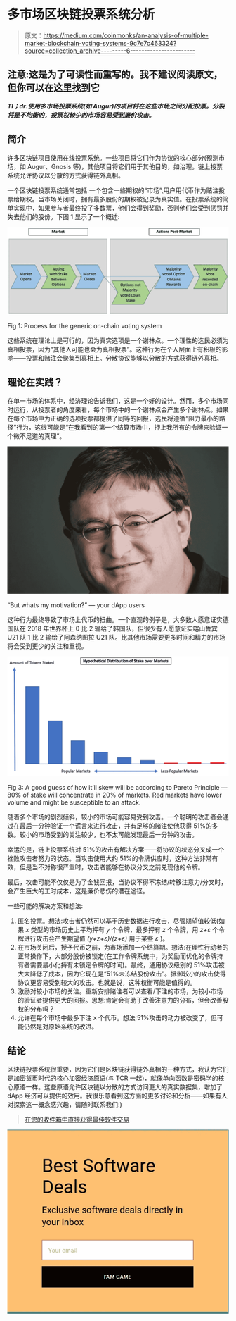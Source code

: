 # 多市场区块链投票系统分析

> 原文：<https://medium.com/coinmonks/an-analysis-of-multiple-market-blockchain-voting-systems-9c7e7c463324?source=collection_archive---------6----------------------->

## 注意:这是为了可读性而重写的。我不建议阅读原文，但你可以在这里找到它

***Tl；dr:使用多市场投票系统(如 Augur)的项目将在这些市场之间分配投票。分裂将是不均衡的，投票权较少的市场容易受到廉价攻击。***

## **简介**

许多区块链项目使用在线投票系统。一些项目将它们作为协议的核心部分(预测市场，如 Augur、Gnosis 等)，其他项目将它们用于其他目的，如治理。链上投票系统允许协议以分散的方式获得链外真相。

一个区块链投票系统通常包括:一个包含一些期权的“市场”,用户用代币作为赌注投票给期权。当市场关闭时，拥有最多股份的期权被记录为真实值。在投票系统的简单实现中，如果参与者最终投了多数票，他们会得到奖励，否则他们会受到惩罚并失去他们的股份。下图 1 显示了一个概述:

![](img/3f86def52cefa6dee7bdb010be382ccc.png)

Fig 1: Process for the generic on-chain voting system

这些系统在理论上是可行的，因为真实选项是一个谢林点。一个理性的选民必须为真相投票，因为“其他人可能也会为真相投票”。这种行为在个人层面上有积极的影响——投票和赌注会聚集到真相上。分散协议能够以分散的方式获得链外真相。

## 理论在实践？

在单一市场的体系中，经济理论告诉我们，这是一个好的设计。然而，多个市场同时运行，从投票者的角度来看，每个市场中的一个谢林点会产生多个谢林点。如果在每个市场中为正确的选项投票都提供了同等的回报，选民将遵循“阻力最小的路径”行为，这很可能是“在我看到的第一个结算市场中，押上我所有的令牌来验证一个微不足道的真理”。

![](img/b192f61e61e793bdcc0267cb08cbe9c1.png)

“But whats my motivation?” — your dApp users

这种行为最终导致了市场上代币的扭曲。一个直观的例子是，大多数人愿意证实德国队在 2018 年世界杯上 0 比 2 输给了韩国队，但很少有人愿意证实喀山鲁宾 U21 队 1 比 2 输给了阿森纳图拉 U21 队。比其他市场需要更多时间和精力的市场将会受到更少的关注和重视。

![](img/b7c2c24d71140dcfff66a5093721611f.png)

Fig 3: A good guess of how it’ll skew will be according to Pareto Principle —80% of stake will concentrate in 20% of markets. Red markets have lower volume and might be susceptible to an attack.

随着多个市场的剧烈倾斜，较小的市场可能容易受到攻击。一个聪明的攻击者会通过在最后一分钟验证一个谎言来进行攻击，并有足够的赌注使他获得 51%的多数。较小的市场受到的关注较少，也不太可能发现最后一分钟的攻击。

幸运的是，链上投票系统对 51%的攻击有解决方案——将协议的状态分叉成一个挫败攻击者努力的状态。当攻击使用大约 51%的令牌供应时，这种方法非常有效，但是当不对称很严重时，攻击者能够在协议分叉之前兑现他的令牌。

最后，攻击可能不仅仅是为了金钱回报，当协议不得不冻结/转移注意力/分叉时，会产生巨大的工时成本，这是廉价悲伤的潜在途径。

一些可能的解决方案和想法:

1.  匿名投票。想法:攻击者仍然可以基于历史数据进行攻击，尽管期望值较低(如果 *x* 类型的市场历史上平均押有 *y* 个令牌，最多押有 *z* 个令牌，用 *z+ε* 个令牌进行攻击会产生期望值 *(y+z+ε)/(z+ε)* 用于某些 *ε* )。
2.  在市场关闭后，授予代币之前，为市场添加一个结算期。想法:在理性行动者的正常操作下，大部分股份被锁定(在工作令牌系统中，为奖励而优化的令牌持有者需要最小化持有未锁定令牌的时间)。最终，通用协议级别的 51%攻击被大大降低了成本，因为它现在是“51%未冻结股份攻击”。抵御较小的攻击使得协议更容易受到较大的攻击。也就是说，这种权衡可能是值得的。
3.  激励对较小市场的关注。重新安排赌注者可以查看/下注的市场，为较小市场的验证者提供更大的回报。思想:肯定会有助于改善注意力的分布，但会改善股权的分布吗？
4.  允许在每个市场中最多下注 x 个代币。想法:51%攻击的动力被改变了，但可能仍然是对原始系统的改进。

## 结论

区块链投票系统很重要，因为它们是区块链获得链外真相的一种方式，我认为它们是加密货币时代的核心加密经济原语(与 TCR 一起)，就像单向函数是密码学的核心原语一样。这些原语允许区块链以分散的方式访问更大的真实数据集，增加了 dApp 经济可以提供的效用。我很乐意看到这方面的更多讨论和分析——如果有人对探索这一概念感兴趣，请随时联系我们:)

> [在您的收件箱中直接获得最佳软件交易](https://coincodecap.com/?utm_source=coinmonks)

[![](img/7c0b3dfdcbfea594cc0ae7d4f9bf6fcb.png)](https://coincodecap.com/?utm_source=coinmonks)